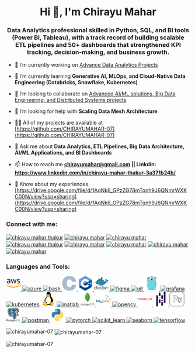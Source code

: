 <h1 align="center">Hi 👋, I'm Chirayu Mahar</h1>
<h3 align="center">Data Analytics professional skilled in Python, SQL, and BI tools (Power BI, Tableau), with a track record of building scalable ETL pipelines and 50+ dashboards that strengthened KPI tracking, decision-making, and business growth.</h3>

- 🔭 I’m currently working on [Advance Data Analytics Projects](https://github.com/CHIRAYUMAHAR-07/Automated_Data_Lakehouse_Pipeline_on_Databricks_-Delta_Lake_-_Spark_SQL_-_Airflow_-_AWS_S3-)

- 🌱 I’m currently learning **Generative AI, MLOps, and Cloud-Native Data Engineering (Databricks, Snowflake, Kubernetes)**

- 👯 I’m looking to collaborate on [Advanced AI/ML solutions, Big Data Engineering, and Distributed Systems projects](https://github.com/CHIRAYUMAHAR-07/Enterprise-Grade-ETL-Pipeline-with-Apache-Spark-and-Power-BI-Monitoring)

- 🤝 I’m looking for help with **Scaling Data Mesh Architecture**

- 👨‍💻 All of my projects are available at [https://github.com/CHIRAYUMAHAR-07](https://github.com/CHIRAYUMAHAR-07)

- 💬 Ask me about **Data Analytics, ETL Pipelines, Big Data Architecture, AI/ML Applications, and BI Dashboards**

- 📫 How to reach me **chirayumahar@gmail.com || Linkdin: https://www.linkedin.com/in/chirayu-mahar-thakur-3a371b24b/**

- 📄 Know about my experiences [https://drive.google.com/file/d/1AqNk6_GPzZG78mTqnh9J6QNmrWXKC00N/view?usp=sharing](https://drive.google.com/file/d/1AqNk6_GPzZG78mTqnh9J6QNmrWXKC00N/view?usp=sharing)

<h3 align="left">Connect with me:</h3>
<p align="left">
<a href="https://linkedin.com/in/chirayu mahar thakur" target="blank"><img align="center" src="https://raw.githubusercontent.com/rahuldkjain/github-profile-readme-generator/master/src/images/icons/Social/linked-in-alt.svg" alt="chirayu mahar thakur" height="30" width="40" /></a>
<a href="https://kaggle.com/chirayu mahar" target="blank"><img align="center" src="https://raw.githubusercontent.com/rahuldkjain/github-profile-readme-generator/master/src/images/icons/Social/kaggle.svg" alt="chirayu mahar" height="30" width="40" /></a>
<a href="https://fb.com/chirayu mahar" target="blank"><img align="center" src="https://raw.githubusercontent.com/rahuldkjain/github-profile-readme-generator/master/src/images/icons/Social/facebook.svg" alt="chirayu mahar" height="30" width="40" /></a>
<a href="https://instagram.com/chirayu mahar thakur" target="blank"><img align="center" src="https://raw.githubusercontent.com/rahuldkjain/github-profile-readme-generator/master/src/images/icons/Social/instagram.svg" alt="chirayu mahar thakur" height="30" width="40" /></a>
<a href="https://www.codechef.com/users/chirayu mahar" target="blank"><img align="center" src="https://cdn.jsdelivr.net/npm/simple-icons@3.1.0/icons/codechef.svg" alt="chirayu mahar" height="30" width="40" /></a>
<a href="https://www.hackerrank.com/chirayu mahar" target="blank"><img align="center" src="https://raw.githubusercontent.com/rahuldkjain/github-profile-readme-generator/master/src/images/icons/Social/hackerrank.svg" alt="chirayu mahar" height="30" width="40" /></a>
<a href="https://codeforces.com/profile/chirayu mahar" target="blank"><img align="center" src="https://raw.githubusercontent.com/rahuldkjain/github-profile-readme-generator/master/src/images/icons/Social/codeforces.svg" alt="chirayu mahar" height="30" width="40" /></a>
<a href="https://www.leetcode.com/chirayu mahar" target="blank"><img align="center" src="https://raw.githubusercontent.com/rahuldkjain/github-profile-readme-generator/master/src/images/icons/Social/leet-code.svg" alt="chirayu mahar" height="30" width="40" /></a>
</p>

<h3 align="left">Languages and Tools:</h3>
<p align="left"> <a href="https://aws.amazon.com" target="_blank" rel="noreferrer"> <img src="https://raw.githubusercontent.com/devicons/devicon/master/icons/amazonwebservices/amazonwebservices-original-wordmark.svg" alt="aws" width="40" height="40"/> </a> <a href="https://azure.microsoft.com/en-in/" target="_blank" rel="noreferrer"> <img src="https://www.vectorlogo.zone/logos/microsoft_azure/microsoft_azure-icon.svg" alt="azure" width="40" height="40"/> </a> <a href="https://www.gnu.org/software/bash/" target="_blank" rel="noreferrer"> <img src="https://www.vectorlogo.zone/logos/gnu_bash/gnu_bash-icon.svg" alt="bash" width="40" height="40"/> </a> <a href="https://www.cprogramming.com/" target="_blank" rel="noreferrer"> <img src="https://raw.githubusercontent.com/devicons/devicon/master/icons/c/c-original.svg" alt="c" width="40" height="40"/> </a> <a href="https://www.w3schools.com/cpp/" target="_blank" rel="noreferrer"> <img src="https://raw.githubusercontent.com/devicons/devicon/master/icons/cplusplus/cplusplus-original.svg" alt="cplusplus" width="40" height="40"/> </a> <a href="https://www.docker.com/" target="_blank" rel="noreferrer"> <img src="https://raw.githubusercontent.com/devicons/devicon/master/icons/docker/docker-original-wordmark.svg" alt="docker" width="40" height="40"/> </a> <a href="https://www.figma.com/" target="_blank" rel="noreferrer"> <img src="https://www.vectorlogo.zone/logos/figma/figma-icon.svg" alt="figma" width="40" height="40"/> </a> <a href="https://git-scm.com/" target="_blank" rel="noreferrer"> <img src="https://www.vectorlogo.zone/logos/git-scm/git-scm-icon.svg" alt="git" width="40" height="40"/> </a> <a href="https://golang.org" target="_blank" rel="noreferrer"> <img src="https://raw.githubusercontent.com/devicons/devicon/master/icons/go/go-original.svg" alt="go" width="40" height="40"/> </a> <a href="https://grafana.com" target="_blank" rel="noreferrer"> <img src="https://www.vectorlogo.zone/logos/grafana/grafana-icon.svg" alt="grafana" width="40" height="40"/> </a> <a href="https://kubernetes.io" target="_blank" rel="noreferrer"> <img src="https://www.vectorlogo.zone/logos/kubernetes/kubernetes-icon.svg" alt="kubernetes" width="40" height="40"/> </a> <a href="https://www.linux.org/" target="_blank" rel="noreferrer"> <img src="https://raw.githubusercontent.com/devicons/devicon/master/icons/linux/linux-original.svg" alt="linux" width="40" height="40"/> </a> <a href="https://www.mathworks.com/" target="_blank" rel="noreferrer"> <img src="https://upload.wikimedia.org/wikipedia/commons/2/21/Matlab_Logo.png" alt="matlab" width="40" height="40"/> </a> <a href="https://www.mongodb.com/" target="_blank" rel="noreferrer"> <img src="https://raw.githubusercontent.com/devicons/devicon/master/icons/mongodb/mongodb-original-wordmark.svg" alt="mongodb" width="40" height="40"/> </a> <a href="https://www.mysql.com/" target="_blank" rel="noreferrer"> <img src="https://raw.githubusercontent.com/devicons/devicon/master/icons/mysql/mysql-original-wordmark.svg" alt="mysql" width="40" height="40"/> </a> <a href="https://opencv.org/" target="_blank" rel="noreferrer"> <img src="https://www.vectorlogo.zone/logos/opencv/opencv-icon.svg" alt="opencv" width="40" height="40"/> </a> <a href="https://www.oracle.com/" target="_blank" rel="noreferrer"> <img src="https://raw.githubusercontent.com/devicons/devicon/master/icons/oracle/oracle-original.svg" alt="oracle" width="40" height="40"/> </a> <a href="https://pandas.pydata.org/" target="_blank" rel="noreferrer"> <img src="https://raw.githubusercontent.com/devicons/devicon/2ae2a900d2f041da66e950e4d48052658d850630/icons/pandas/pandas-original.svg" alt="pandas" width="40" height="40"/> </a> <a href="https://www.photoshop.com/en" target="_blank" rel="noreferrer"> <img src="https://raw.githubusercontent.com/devicons/devicon/master/icons/photoshop/photoshop-line.svg" alt="photoshop" width="40" height="40"/> </a> <a href="https://www.postgresql.org" target="_blank" rel="noreferrer"> <img src="https://raw.githubusercontent.com/devicons/devicon/master/icons/postgresql/postgresql-original-wordmark.svg" alt="postgresql" width="40" height="40"/> </a> <a href="https://postman.com" target="_blank" rel="noreferrer"> <img src="https://www.vectorlogo.zone/logos/getpostman/getpostman-icon.svg" alt="postman" width="40" height="40"/> </a> <a href="https://www.python.org" target="_blank" rel="noreferrer"> <img src="https://raw.githubusercontent.com/devicons/devicon/master/icons/python/python-original.svg" alt="python" width="40" height="40"/> </a> <a href="https://pytorch.org/" target="_blank" rel="noreferrer"> <img src="https://www.vectorlogo.zone/logos/pytorch/pytorch-icon.svg" alt="pytorch" width="40" height="40"/> </a> <a href="https://scikit-learn.org/" target="_blank" rel="noreferrer"> <img src="https://upload.wikimedia.org/wikipedia/commons/0/05/Scikit_learn_logo_small.svg" alt="scikit_learn" width="40" height="40"/> </a> <a href="https://seaborn.pydata.org/" target="_blank" rel="noreferrer"> <img src="https://seaborn.pydata.org/_images/logo-mark-lightbg.svg" alt="seaborn" width="40" height="40"/> </a> <a href="https://www.tensorflow.org" target="_blank" rel="noreferrer"> <img src="https://www.vectorlogo.zone/logos/tensorflow/tensorflow-icon.svg" alt="tensorflow" width="40" height="40"/> </a> </p>

<p><img align="left" src="https://github-readme-stats.vercel.app/api/top-langs?username=chirayumahar-07&show_icons=true&locale=en&layout=compact" alt="chirayumahar-07" /></p>

<p>&nbsp;<img align="center" src="https://github-readme-stats.vercel.app/api?username=chirayumahar-07&show_icons=true&locale=en" alt="chirayumahar-07" /></p>

<p><img align="center" src="https://github-readme-streak-stats.herokuapp.com/?user=chirayumahar-07&" alt="chirayumahar-07" /></p>
